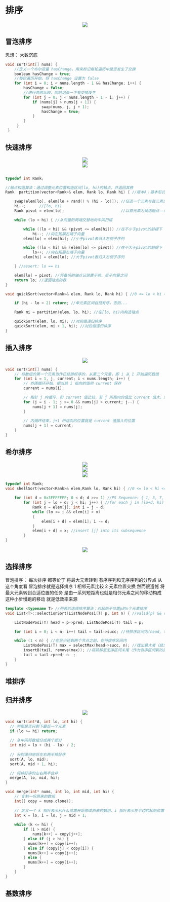 # 排序 

<div align="center"> <img src="pic/八大排序.png"/> </div>


## 冒泡排序

思想： 大数沉底

```c++
void sort(int[] nums) {
    //定义一个布尔变量 hasChange，用来标记每轮遍历中是否发生了交换
    boolean hasChange = true; 
    //每轮遍历开始，将 hasChange 设置为 false
    for (int i = 0; i < nums.length - 1 && hasChange; i++) {
        hasChange = false;
        //进行两两比较，同时记录一下有交换发生
        for (int j = 0; j < nums.length - 1 - i; j++) {
            if (nums[j] > nums[j + 1]) {
                swap(nums, j, j + 1);
                hasChange = true;
            }      
        }
     }
 }
```



## 快速排序

<div align="center"> <img src="pic/快排01.png"/> </div>
<div align="center"> <img src="pic/快排02.png"/> </div>

```cpp

typedef int Rank;

//轴点构造算法：通过调整元素位置构造区间[lo, hi)的轴点，并返回其秩
Rank  partition(vector<Rank>& elem, Rank lo, Rank hi) { //版本A：基本形式

    swap(elem[lo], elem[lo + rand() % (hi - lo)]); //任选一个元素与首元素交换
    hi--;      //[lo, hi)                                   
    Rank pivot = elem[lo];                         //以首元素为候选轴点——经以上交换，等效于随机选取

    while (lo < hi) { //从向量的两端交替地向中间扫描

        while ((lo < hi) && (pivot <= elem[hi])) //在不小于pivot的前提下
            hi--; //向左拓展右端子向量
        elem[lo] = elem[hi]; //小于pivot者归入左侧子序列

        while ((lo < hi) && (elem[lo] <= pivot)) //在不大于pivot的前提下
            lo++; //向右拓展左端子向量
        elem[hi] = elem[lo]; //大于pivot者归入右侧子序列

    } //assert: lo == hi

    elem[lo] = pivot; //将备份的轴点记录置于前、后子向量之间
    return lo; //返回轴点的秩
}

void quickSort(vector<Rank>& elem, Rank lo, Rank hi) { //0 <= lo < hi <= size

    if (hi - lo < 2) return; //单元素区间自然有序，否则...

    Rank mi = partition(elem, lo, hi); //在[lo, hi)内构造轴点

    quickSort(elem, lo, mi); //对前缀递归排序
    quickSort(elem, mi + 1, hi); //对后缀递归排序
}
```

## 插入排序
<div align="center"> <img src="pic/插入排序.png"/> </div>

```c++
void sort(int[] nums) {
    // 将数组的第一个元素当作已经排好序的，从第二个元素，即 i 从 1 开始遍历数组
    for (int i = 1, j, current; i < nums.length; i++) {
        // 外围循环开始，把当前 i 指向的值用 current 保存
        current = nums[i];

        // 指针 j 内循环，和 current 值比较，若 j 所指向的值比 current 值大，则该数右移一位
        for (j = i - 1; j >= 0 && nums[j] > current; j--) {
            nums[j + 1] = nums[j];
        }
    
        // 内循环结束，j+1 所指向的位置就是 current 值插入的位置
        nums[j + 1] = current;
    }
}
```

## 希尔排序 
<div align="center"> <img src="pic/希尔排序01.png"/> </div>
<div align="center"> <img src="pic/希尔排序03.png"/> </div>
<div align="center"> <img src="pic/希尔排序04.png"/> </div>

```cpp
typedef int Rank;
void shellSort(vector<Rank>& elem,Rank lo, Rank hi) { //0 <= lo < hi <= size <= 2^30
   
    for (int d = 0x3FFFFFFF; 0 < d; d >>= 1) //PS Sequence: { 1, 3, 7, 15, ..., 1073741823 }
        for (int j = lo + d; j < hi; j++) { //for each j in [lo+d, hi)
            Rank x = elem[j]; int i = j - d;
            while (lo <= i && elem[i] > x)
            {
                elem[i + d] = elem[i]; i -= d;
            }
            elem[i + d] = x; //insert [j] into its subsequence
        }
}
```

<div align="center"> <img src="pic/希尔排序05.png"/> </div>

## 选择排序
冒泡排序： 每次排序 都等价于 将最大元素转到 有序序列和无序序列的分界点  从这个角度看 冒泡排序就是选择排序
           1 相邻元素比较   2 元素位置交换  然而很遗憾 将最大元素转到合适位置的任务 是由一系列短距离也就是相邻元素之间的移动构成 
           这种小步慢跑的移动 就是低效率来源 


```cpp
template <typename T> //列表的选择排序算法：对起始于位置p的n个元素排序
void List<T>::selectionSort(ListNodePosi(T) p, int n) { //valid(p) && rank(p) + n <= size

    ListNodePosi(T) head = p->pred; ListNodePosi(T) tail = p;

    for (int i = 0; i < n; i++) tail = tail->succ; //待排序区间为(head, tail)

    while (1 < n) { //在至少还剩两个节点之前，在待排序区间内
        ListNodePosi(T) max = selectMax(head->succ, n); //找出最大者（歧义时后者优先）
        insertB(tail, remove(max)); //将其移至无序区间末尾（作为有序区间新的首元素）
        tail = tail->pred; n--;
    }
}
```

## 堆排序

## 归并排序

<div align="center"> <img src="pic/归并排序01.png"/> </div>

```cpp
void sort(int*A, int lo, int hi) {
  // 判断是否只剩下最后一个元素
  if (lo >= hi) return;
  
  // 从中间将数组分成两个部分
  int mid = lo + (hi - lo) / 2;
  
  // 分别递归地将左右两半排好序
  sort(A, lo, mid);
  sort(A, mid + 1, hi);

  // 将排好序的左右两半合并  
  merge(A, lo, mid, hi);
}

void merge(int* nums, int lo, int mid, int hi) {
    // 复制一份原来的数组
    int[] copy = nums.clone();
  
    // 定义一个 k 指针表示从什么位置开始修改原来的数组，i 指针表示左半边的起始位置，j 表示右半边的起始位置
    int k = lo, i = lo, j = mid + 1;
  
    while (k <= hi) {
        if (i > mid) {
            nums[k++] = copy[j++];
        } else if (j > hi) {
          nums[k++] = copy[i++];
        } else if (copy[j] < copy[i]) {
          nums[k++] = copy[j++];
        } else {
          nums[k++] = copy[i++];
        }
    }
}
```

## 基数排序





